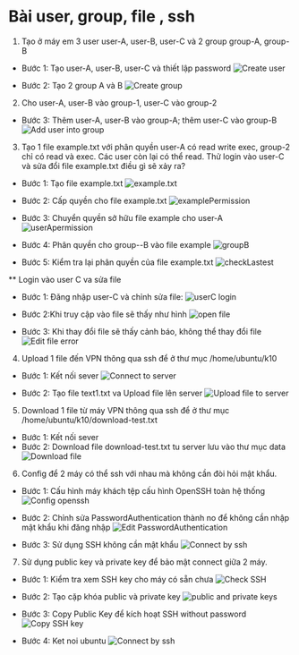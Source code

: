 # Bài user, group,  file , ssh

1. Tạo ở máy em 3 user user-A, user-B, user-C và 2 group group-A, group-B

* Bước 1: Tạo user-A, user-B, user-C và thiết lập password
![Create user](./images/createUser.png)

*  Bước 2: Tạo 2 group A và B
![Create group](./images/CreateGroup.png)

2. Cho user-A, user-B vào group-1, user-C vào group-2

* Bước 3: Thêm user-A, user-B vào group-A; thêm user-C vào group-B
![Add user into group](./images/AddUserIntoGroup.png)

3. Tạo 1 file example.txt với phân quyền user-A có  read write exec, group-2 chỉ có read và exec. Các user còn lại có thể read.  Thử login vào user-C và sửa đổi file example.txt điều gì sẽ xảy ra?

* Bước 1: Tạo file example.txt
![example.txt](./images/createExample.png)

* Bước 2: Cấp quyền cho file example.txt 
![examplePermission](./images/permissionForFile.png)

* Bước 3: Chuyển quyền sở hữu file example cho user-A
![userApermission](./images/userAPermission.png)

* Bước 4: Phân quyền cho group--B vào file example
![groupB](./images/groupBPermission.png)

* Bước 5: Kiểm tra lại phân quyền của file example.txt
![checkLastest](./images/CheckPermission.png)

** Login vào user C va sửa file
* Bước 1: Đăng nhập user-C và chỉnh sửa file:
![userC login](./images/userC.png)

* Bước 2:Khi truy cập vào file sẽ thấy như hình
![open file](./images/OpenFIle.png)

* Bước 3: Khi thay đổi file sẽ thấy cảnh báo, không thể thay đổi file
![Edit file error](./images/EditFileError.png)

4. Upload 1 file đến VPN thông qua ssh để ở thư mục /home/ubuntu/k10
* Bước 1: Kết nối sever
![Connect to server](./images/connectToServer.png)

* Bước 2: Tạo file text1.txt va Upload file lên server
![Upload file to server](./images/uploadFile.png)

5. Download 1 file từ máy VPN thông qua ssh để ở thư mục /home/ubuntu/k10/download-test.txt
* Bước 1: Kết nối sever
* Bước 2: Download file download-test.txt tu server lưu vào thư mục data
![Download file](./images/downloadFile.png)

6. Config để 2 máy có thể ssh với nhau mà không cần đòi hỏi mật khẩu.
* Bước 1: Cấu hình máy khách tệp cấu hình OpenSSH toàn hệ thống
![Config openssh](./images/sshConfig.png)

* Bước 2: Chỉnh sửa PasswordAuthentication thành no để không cần nhập mật khẩu khi đăng nhập
![Edit PasswordAuthentication](./images/EditPassAuth.png)

* Bước 3: Sử dụng SSH không cần mật khẩu
![Connect by ssh](./images/Connectssh.png)

7. Sử dụng public key và private key để bảo mật connect giữa 2 máy. 

* Bước 1: Kiểm tra xem SSH key cho máy có sẵn chưa
![Check SSH](./images/checkSsh.png)

* Bước 2: Tạo cặp khóa public và private key
![public and private keys](./images/key.png)

* Bước 3: Copy Public Key để kích hoạt SSH without password
![Copy SSH key](./images/coppySSh.png)

* Bước 4: Ket noi ubuntu
![Connect by ssh](./images/Connectssh.png)